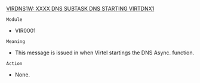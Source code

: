 [VIRDNS1W: XXXX DNS SUBTASK DNS STARTING VIRTDNX1](https://virtel.readthedocs.io/en/latest/manuals/virtel/Virtel459MG/messages.html?highlight=VIRDNS1W#VIRDNS1W)

`Module`
- VIR0001

`Meaning`
- This message is issued in when Virtel startings the DNS Async. function.

`Action`
- None.
